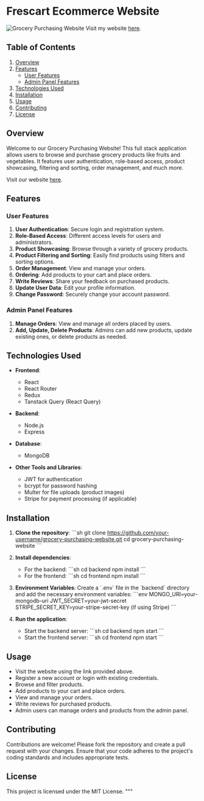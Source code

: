 
# Frescart Ecommerce Website

![Grocery Purchasing Website](https://drive.google.com/uc?export=view&id=1JmwYHH22b3Xp6aKtfyfqfbwIejWiC_Df)
Visit my website [here](https://ecommerce-freshcart-hzag.onrender.com/).

## Table of Contents
1. [Overview](#overview)
2. [Features](#features)
   - [User Features](#user-features)
   - [Admin Panel Features](#admin-panel-features)
3. [Technologies Used](#technologies-used)
4. [Installation](#installation)
5. [Usage](#usage)
6. [Contributing](#contributing)
7. [License](#license)

## Overview
Welcome to our Grocery Purchasing Website! This full stack application allows users to browse and purchase grocery products like fruits and vegetables. It features user authentication, role-based access, product showcasing, filtering and sorting, order management, and much more.

Visit our website [here]((https://ecommerce-freshcart-hzag.onrender.com/)).

## Features

### User Features
1. **User Authentication**: Secure login and registration system.
2. **Role-Based Access**: Different access levels for users and administrators.
3. **Product Showcasing**: Browse through a variety of grocery products.
4. **Product Filtering and Sorting**: Easily find products using filters and sorting options.
5. **Order Management**: View and manage your orders.
6. **Ordering**: Add products to your cart and place orders.
7. **Write Reviews**: Share your feedback on purchased products.
8. **Update User Data**: Edit your profile information.
9. **Change Password**: Securely change your account password.

### Admin Panel Features
1. **Manage Orders**: View and manage all orders placed by users.
2. **Add, Update, Delete Products**: Admins can add new products, update existing ones, or delete products as needed.

## Technologies Used
- **Frontend**:
  - React
  - React Router
  - Redux
  - Tanstack Query (React Query)
  
- **Backend**:
  - Node.js
  - Express
  
- **Database**:
  - MongoDB
  
- **Other Tools and Libraries**:
  - JWT for authentication
  - bcrypt for password hashing
  - Multer for file uploads (product images)
  - Stripe for payment processing (if applicable)

## Installation

1. **Clone the repository**:
    \`\`\`sh
    git clone https://github.com/your-username/grocery-purchasing-website.git
    cd grocery-purchasing-website
    \`\`\`

2. **Install dependencies**:
    - For the backend:
        \`\`\`sh
        cd backend
        npm install
        \`\`\`
    - For the frontend:
        \`\`\`sh
        cd frontend
        npm install
        \`\`\`

3. **Environment Variables**:
    Create a \`.env\` file in the \`backend\` directory and add the necessary environment variables:
    \`\`\`env
    MONGO_URI=your-mongodb-uri
    JWT_SECRET=your-jwt-secret
    STRIPE_SECRET_KEY=your-stripe-secret-key (if using Stripe)
    \`\`\`

4. **Run the application**:
    - Start the backend server:
        \`\`\`sh
        cd backend
        npm start
        \`\`\`
    - Start the frontend server:
        \`\`\`sh
        cd frontend
        npm start
        \`\`\`

## Usage

- Visit the website using the link provided above.
- Register a new account or login with existing credentials.
- Browse and filter products.
- Add products to your cart and place orders.
- View and manage your orders.
- Write reviews for purchased products.
- Admin users can manage orders and products from the admin panel.

## Contributing

Contributions are welcome! Please fork the repository and create a pull request with your changes. Ensure that your code adheres to the project's coding standards and includes appropriate tests.

## License

This project is licensed under the MIT License.
"""

